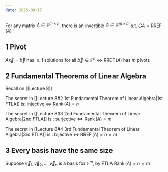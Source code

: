 ```yaml
---
date: 2025-09-17
---
```

For any matrix $A \in \mathbb{F}^{m \times n}$, there is an invertible $G \in \mathbb{F}^{m \times m}$ s.t. $GA = \operatorname{RREF}{(A)}$

## 1 Pivot

$A \vec{x} = \vec{b}$ has $\geq 1$ solutions for all $\vec{b} \in \mathbb{F}^{n}$ $\iff$ $\operatorname{RREF}{(A)}$ has $m$ pivots


## 2 Fundamental Theorems of Linear Algebra

Recall on [[Lecture 8]]

The secret in [[Lecture 8#2 1st Fundamental Theorem of Linear Algebra|1st FTLA]] is: 
injective $\iff$ $\operatorname{Rank}{(A)} = n$

The secret in [[Lecture 8#3 2nd Fundamental Theorem of Linear Algebra|2nd FTLA]] is :
surjective $\iff$ $\operatorname{Rank}{(A)} = m$

The secret in [[Lecture 8#4 3rd Fundamental Theorem of Linear Algebra|3rd FTLA]] is :
bijective $\iff$ $\operatorname{RREF}{(A)} = n = m$

## 3 Every basis have the same size

Suppose $\vec{v}_{1}, \vec{v}_{2}, \dots, \vec{v}_{n}$ is a basis for $\mathbb{F}^m$, 
by FTLA $\operatorname{Rank}{(A)} = n = m$
